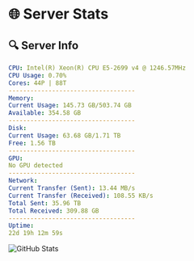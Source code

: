 # 🌐 Server Stats
## 🔍 Server Info
```yaml
CPU: Intel(R) Xeon(R) CPU E5-2699 v4 @ 1246.57MHz
CPU Usage: 0.70%
Cores: 44P | 88T
-----------------------------------
Memory:
Current Usage: 145.73 GB/503.74 GB
Available: 354.58 GB
-----------------------------------
Disk:
Current Usage: 63.68 GB/1.71 TB
Free: 1.56 TB
-----------------------------------
GPU:
No GPU detected
-----------------------------------
Network:
Current Transfer (Sent): 13.44 MB/s
Current Transfer (Received): 108.55 KB/s
Total Sent: 35.96 TB
Total Received: 309.88 GB
-----------------------------------
Uptime:
22d 19h 12m 59s
```
![GitHub Stats](https://img.shields.io/badge/Updated-2025-03-30_16:35:48-blue)